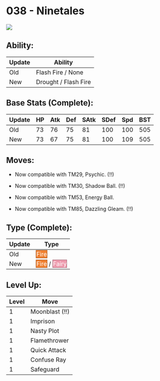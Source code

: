 # 038 - Ninetales
![][038]

## Ability:

Update | Ability
---    | ---
Old    | Flash Fire / None
New    | Drought / Flash Fire

## Base Stats (Complete):

Update | HP | Atk | Def | SAtk | SDef | Spd | BST
---    | ---| --- | --- | ---  | ---  | --- | ---
Old    | 73 |  76 |  75 |  81  |  100  |  100  |  505
New    | 73 |  67 |  75 |  81  |  100  |  109  |  505

## Moves:

 - Now compatible with TM29, Psychic. (!!)

 - Now compatible with TM30, Shadow Ball. (!!)

 - Now compatible with TM53, Energy Ball.

 - Now compatible with TM85, Dazzling Gleam. (!!)

## Type (Complete):

Update | Type
---    | ---
Old    | <span style="color:white; background:#F08030; border: 1px solid #9C531F">Fire</span>
New    | <span style="color:white; background:#F08030; border: 1px solid #9C531F">Fire</span> / <span style="color:white; background:#EE99AC; border: 1px solid #9B6470">Fairy</span>

## Level Up:

Level | Move
---   | ---
  1   | Moonblast (!!)
  1   | Imprison
  1   | Nasty Plot
  1   | Flamethrower
  1   | Quick Attack
  1   | Confuse Ray
  1   | Safeguard



[038]: /img/pokemon/038.png

